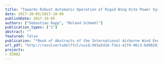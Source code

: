 ```yaml
---
title: "Towards Robust Automatic Operation of Rigid Wing Kite Power Systems"
date: 2017-10-05/2017-10-06
publishDate: 2017-10-05
authors: ["Sebastian Rapp", "Roland Schmehl"]
publication_types: ["1"]
abstract: ""
featured: false
publication: "*Book of Abstracts of the International Airborne Wind Energy Conference (AWEC 2017)*"
url_pdf: "http://resolvertudelftnl/uuid:493a5416-f3e1-41f4-96c3-bd98283851a5"
projects:
- ESR02
---
```


